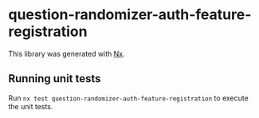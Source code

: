 # question-randomizer-auth-feature-registration

This library was generated with [Nx](https://nx.dev).

## Running unit tests

Run `nx test question-randomizer-auth-feature-registration` to execute the unit tests.
